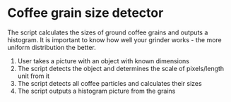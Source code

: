 # Coffee grain size detector

The script calculates the sizes of ground coffee grains and outputs a histogram. It is important to know how well your grinder works - the more uniform distribution the better.

1. User takes a picture with an object with known dimensions
2. The script detects the object and determines the scale of pixels/length unit from it
3. The script detects all coffee particles and calculates their sizes
4. The script outputs a histogram picture from the grains


